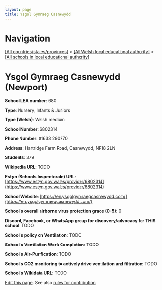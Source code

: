 ```yaml
---
layout: page
title: Ysgol Gymraeg Casnewydd
---
```

# Navigation

[[All countries/states/provinces]](../../..) > [[All Welsh local educational authority]](../..) > [[All schools in local educational authority]](..)

# Ysgol Gymraeg Casnewydd (Newport)

**School LEA number**: 680

**Type**: Nursery, Infants & Juniors

**Type (Welsh)**: Welsh medium

**School Number**: 6802314

**Phone Number**: 01633 290270

**Address**: Hartridge Farm Road, Casnewydd, NP18 2LN

**Students**: 379

**Wikipedia URL**: TODO

**Estyn (Schools Inspectorate) URL**: [https://www.estyn.gov.wales/provider/6802314](https://www.estyn.gov.wales/provider/6802314)

**School Website**: [https://en.ysgolgymraegcasnewydd.com/](https://en.ysgolgymraegcasnewydd.com/)

**School's overall airborne virus protection grade (0-5)**: 0

**Discord, Facebook, or WhatsApp group for discovery/advocacy for THIS school**: TODO

**School's policy on Ventilation**: TODO

**School's Ventilation Work Completion**: TODO

**School's Air-Purification**: TODO

**School's CO2 monitoring to actively drive ventilation and filtration**: TODO

**School's Wikidata URL**: TODO




[Edit this page](https://github.com/ventilate-schools/Wales/edit/prif/./Newport/Ysgol_Gymraeg_Casnewydd.md). See also [rules for contribution](../../../contribution-rules/)